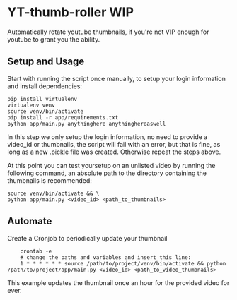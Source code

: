 # YT-thumb-roller WIP

Automatically rotate youtube thumbnails, if you're not VIP enough for youtube to grant you the ability.

## Setup and Usage

Start with running the script once manually, to setup your login information and install dependencies:

    pip install virtualenv
    virtualenv venv
    source venv/bin/activate
    pip install -r app/requirements.txt
    python app/main.py anythinghere anythinghereaswell

In this step we only setup the login information, no need to provide a video_id or thumbnails, the script will fail with an error, but that is fine, as long as a new .pickle file was created. Otherwise repeat the steps above.

At this point you can test yoursetup on an unlisted video by running the following command, an absolute path to the directory containing the thumbnails is recommended:

    source venv/bin/activate && \
    python app/main.py <video_id> <path_to_thumbnails>

## Automate

Create a Cronjob to periodically update your thumbnail

        crontab -e
        # change the paths and variables and insert this line:
        1 * * * * * * source /path/to/project/venv/bin/activate && python /path/to/project/app/main.py <video_id> <path_to_video_thumbnails>

This example updates the thumbnail once an hour for the provided video for ever.
